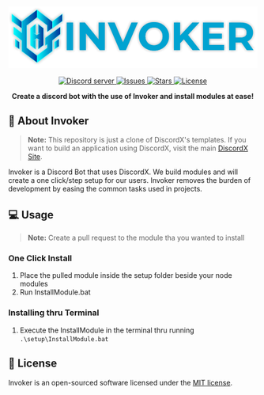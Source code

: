 <div>
  <p align="center">
    <a href="https://github.com/Invoke-Hub/Invoker" target="_blank" rel="nofollow">
      <img src="https://github.com/Invoke-Hub/Invoker/blob/main/src/modules/main/resources/LogoText.png?raw=true" width="546" />
    </a>
  </p>
  <div align="center" class="badge-container">
    <a href="https://discord.gg/tAfh4rKCyQ">
        <img src="https://img.shields.io/discord/751454070912581654?color=5865F2&logo=discord&logoColor=white" alt="Discord server"/>
    </a>
    <a href="https://github.com/Invoke-Hub/Invoker">
        <img src="https://img.shields.io/github/issues/Invoke-Hub/Invoker" alt="Issues">
    </a>
    <a href="https://github.com/Invoke-Hub/Invoker">
        <img src="https://img.shields.io/github/stars/Invoke-Hub/Invoker" alt="Stars">
    </a>
    <a href="https://github.com/Invoke-Hub/Invoker">
        <img src="https://img.shields.io/github/license/Invoke-Hub/Invoker" alt="License">
    </a>
  </div>
  <p align="center">
    <b>Create a discord bot with the use of Invoker and install modules at ease! </b>
  </p>
</div>

## 📖 About Invoker

> **Note:** This repository is just a clone of DiscordX's templates. If you want to build an application using DiscordX, visit the main [DiscordX Site](https://discordx.js.org).

Invoker is a Discord Bot that uses DiscordX. We build modules and will create a one click/step setup for our users.
Invoker removes the burden of development by easing the common tasks used in projects.

## 💻 Usage

> **Note:** Create a pull request to the module tha you wanted to install

### One Click Install

1. Place the pulled module inside the setup folder beside your node modules
2. Run InstallModule.bat

### Installing thru Terminal

1. Execute the InstallModule in the terminal thru running `.\setup\InstallModule.bat`

## 📜 License

Invoker is an open-sourced software licensed under the [MIT license](https://opensource.org/licenses/MIT).